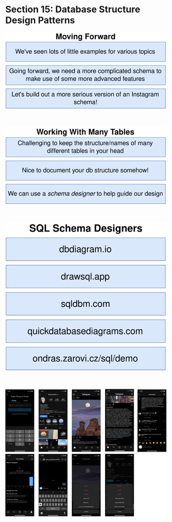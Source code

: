 # Section 15: Database Structure Design Patterns

<div align="center"><img src="../../diagrams/16/sql-1.svg" /></div><br/><br/><br/>
<div align="center"><img src="../../diagrams/16/sql-2.svg" /></div><br/><br/><br/>
<div align="center"><img src="../../diagrams/16/sql-3.svg" /></div><br/><br/><br/>
<div align="center"><img src="../../diagrams/16/sql-4.svg" /></div><br/><br/><br/>
